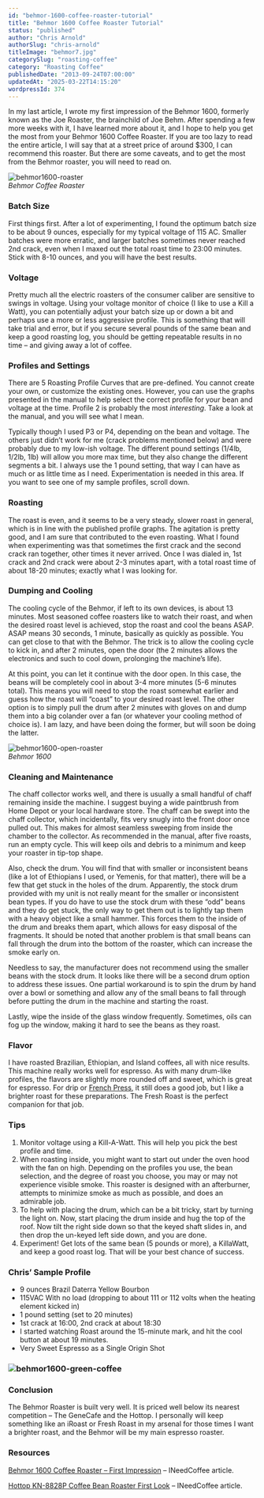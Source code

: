 ```yaml
---
id: "behmor-1600-coffee-roaster-tutorial"
title: "Behmor 1600 Coffee Roaster Tutorial"
status: "published"
author: "Chris Arnold"
authorSlug: "chris-arnold"
titleImage: "behmor7.jpg"
categorySlug: "roasting-coffee"
category: "Roasting Coffee"
publishedDate: "2013-09-24T07:00:00"
updatedAt: "2025-03-22T14:15:20"
wordpressId: 374
---
```


In my last article, I wrote my first impression of the Behmor 1600, formerly known as the Joe Roaster, the brainchild of Joe Behm. After spending a few more weeks with it, I have learned more about it, and I hope to help you get the most from your Behmor 1600 Coffee Roaster. If you are too lazy to read the entire article, I will say that at a street price of around $300, I can recommend this roaster. But there are some caveats, and to get the most from the Behmor roaster, you will need to read on.

![behmor1600-roaster](behmor1600-roaster-650x434.jpg)  
*Behmor Coffee Roaster*

### Batch Size

First things first. After a lot of experimenting, I found the optimum batch size to be about 9 ounces, especially for my typical voltage of 115 AC. Smaller batches were more erratic, and larger batches sometimes never reached 2nd crack, even when I maxed out the total roast time to 23:00 minutes. Stick with 8-10 ounces, and you will have the best results.

### Voltage

Pretty much all the electric roasters of the consumer caliber are sensitive to swings in voltage. Using your voltage monitor of choice (I like to use a Kill a Watt), you can potentially adjust your batch size up or down a bit and perhaps use a more or less aggressive profile. This is something that will take trial and error, but if you secure several pounds of the same bean and keep a good roasting log, you should be getting repeatable results in no time – and giving away a lot of coffee.

### Profiles and Settings

There are 5 Roasting Profile Curves that are pre-defined. You cannot create your own, or customize the existing ones. However, you can use the graphs presented in the manual to help select the correct profile for your bean and voltage at the time. Profile 2 is probably the most *interesting*. Take a look at the manual, and you will see what I mean.

Typically though I used P3 or P4, depending on the bean and voltage. The others just didn’t work for me (crack problems mentioned below) and were probably due to my low-ish voltage. The different pound settings (1/4lb, 1/2lb, 1lb) will allow you more max time, but they also change the different segments a bit. I always use the 1 pound setting, that way I can have as much or as little time as I need. Experimentation is needed in this area. If you want to see one of my sample profiles, scroll down.

### Roasting

The roast is even, and it seems to be a very steady, slower roast in general, which is in line with the published profile graphs. The agitation is pretty good, and I am sure that contributed to the even roasting. What I found when experimenting was that sometimes the first crack and the second crack ran together, other times it never arrived. Once I was dialed in, 1st crack and 2nd crack were about 2-3 minutes apart, with a total roast time of about 18-20 minutes; exactly what I was looking for.

### Dumping and Cooling

The cooling cycle of the Behmor, if left to its own devices, is about 13 minutes. Most seasoned coffee roasters like to watch their roast, and when the desired roast level is achieved, stop the roast and cool the beans ASAP. ASAP means 30 seconds, 1 minute, basically as quickly as possible. You can get close to that with the Behmor. The trick is to allow the cooling cycle to kick in, and after 2 minutes, open the door (the 2 minutes allows the electronics and such to cool down, prolonging the machine’s life).

At this point, you can let it continue with the door open. In this case, the beans will be completely cool in about 3-4 more minutes (5-6 minutes total). This means you will need to stop the roast somewhat earlier and guess how the roast will “coast” to your desired roast level. The other option is to simply pull the drum after 2 minutes with gloves on and dump them into a big colander over a fan (or whatever your cooling method of choice is). I am lazy, and have been doing the former, but will soon be doing the latter.

![behmor1600-open-roaster](behmor1600-open-roaster-650x434.jpg)  
*Behmor 1600*

### Cleaning and Maintenance

The chaff collector works well, and there is usually a small handful of chaff remaining inside the machine. I suggest buying a wide paintbrush from Home Depot or your local hardware store. The chaff can be swept into the chaff collector, which incidentally, fits very snugly into the front door once pulled out. This makes for almost seamless sweeping from inside the chamber to the collector. As recommended in the manual, after five roasts, run an empty cycle. This will keep oils and debris to a minimum and keep your roaster in tip-top shape.

Also, check the drum. You will find that with smaller or inconsistent beans (like a lot of Ethiopians I used, or Yemenis, for that matter), there will be a few that get stuck in the holes of the drum. Apparently, the stock drum provided with my unit is not really meant for the smaller or inconsistent bean types. If you do have to use the stock drum with these “odd” beans and they do get stuck, the only way to get them out is to lightly tap them with a heavy object like a small hammer. This forces them to the inside of the drum and breaks them apart, which allows for easy disposal of the fragments. It should be noted that another problem is that small beans can fall through the drum into the bottom of the roaster, which can increase the smoke early on.

Needless to say, the manufacturer does not recommend using the smaller beans with the stock drum. It looks like there will be a second drum option to address these issues. One partial workaround is to spin the drum by hand over a bowl or something and allow any of the small beans to fall through before putting the drum in the machine and starting the roast.

Lastly, wipe the inside of the glass window frequently. Sometimes, oils can fog up the window, making it hard to see the beans as they roast.

### Flavor

I have roasted Brazilian, Ethiopian, and Island coffees, all with nice results. This machine really works well for espresso. As with many drum-like profiles, the flavors are slightly more rounded off and sweet, which is great for espresso. For drip or [French Press](http://ineedcoffee.com/press-pot-tutorial/), it still does a good job, but I like a brighter roast for these preparations. The Fresh Roast is the perfect companion for that job.

### Tips

1.  Monitor voltage using a Kill-A-Watt. This will help you pick the best profile and time.
2.  When roasting inside, you might want to start out under the oven hood with the fan on high. Depending on the profiles you use, the bean selection, and the degree of roast you choose, you may or may not experience visible smoke. This roaster is designed with an afterburner, attempts to minimize smoke as much as possible, and does an admirable job.
3.  To help with placing the drum, which can be a bit tricky, start by turning the light on. Now, start placing the drum inside and hug the top of the roof. Now tilt the right side down so that the keyed shaft slides in, and then drop the un-keyed left side down, and you are done.
4.  Experiment! Get lots of the same bean (5 pounds or more), a KillaWatt, and keep a good roast log. That will be your best chance of success.

### Chris’ Sample Profile

-   9 ounces Brazil Daterra Yellow Bourbon
-   115VAC With no load (dropping to about 111 or 112 volts when the heating element kicked in)
-   1 pound setting (set to 20 minutes)
-   1st crack at 16:00, 2nd crack at about 18:30
-   I started watching Roast around the 15-minute mark, and hit the cool button at about 19 minutes.
-   Very Sweet Espresso as a Single Origin Shot

### ![behmor1600-green-coffee](behmor1600-green-coffee-650x434.jpg)

### Conclusion

The Behmor Roaster is built very well. It is priced well below its nearest competition – The GeneCafe and the Hottop. I personally will keep something like an iRoast or Fresh Roast in my arsenal for those times I want a brighter roast, and the Behmor will be my main espresso roaster.

### Resources

[Behmor 1600 Coffee Roaster – First Impression](http://ineedcoffee.com/behmor-1600-coffee-roaster-first-impression/) – INeedCoffee article.

[Hottop KN-8828P Coffee Bean Roaster First Look](http://ineedcoffee.com/hottop-kn-8828p-coffee-bean-roaster-first-look/) – INeedCoffee article.